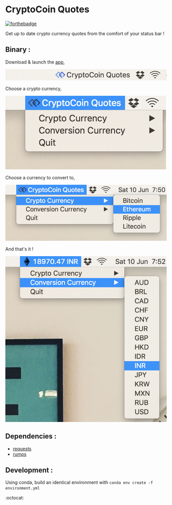 # CryptoCoin Quotes

[![forthebadge](http://forthebadge.com/images/badges/its-not-a-lie-if-you-believe-it.svg)](http://forthebadge.com)

Get up to date crypto currency quotes from the comfort of your status bar !

Binary :
------
Download & launch the [app](https://github.com/Sayan98/cryptocoin-quotes/releases), 

![CryptoCoin Quotes App](screenshots/1.png)

Choose a crypto currency,

![CryptoCoin Quotes App](screenshots/2.png)

Choose a currency to convert to,

![CryptoCoin Quotes App](screenshots/3.png)

And that's it !

![CryptoCoin Quotes App](screenshots/4.png)


Dependencies :
-------------
- [requests](http://docs.python-requests.org/en/master/)
- [rumps](http://rumps.readthedocs.io/en/latest/)

Development :
------------
Using conda, build an identical environment with `conda env create -f environment.yml`


:octocat:
